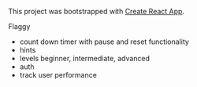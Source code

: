 This project was bootstrapped with [Create React App](https://github.com/facebookincubator/create-react-app).

Flaggy

- count down timer with pause and reset functionality
- hints
- levels beginner, intermediate, advanced
- auth
- track user performance